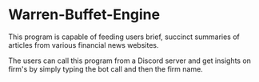 # Warren-Buffet-Engine

This program is capable of feeding users brief, succinct summaries of articles from various financial news websites.

The users can call this program from a Discord server and get insights on firm's by simply typing the bot call and then the firm name.
